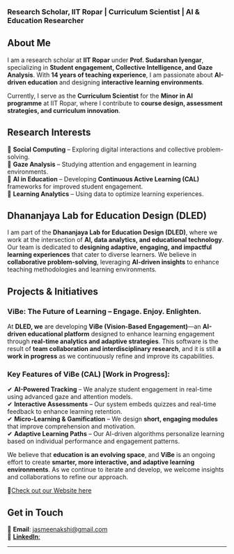 

### **Research Scholar, IIT Ropar | Curriculum Scientist | AI & Education Researcher**  

## **About Me**  
I am a research scholar at **IIT Ropar** under **Prof. Sudarshan Iyengar**, specializing in **Student engagement, Collective Intelligence, and Gaze Analysis**. With **14 years of teaching experience**, I am passionate about **AI-driven education** and designing **interactive learning environments**.  

Currently, I serve as the **Curriculum Scientist** for the **Minor in AI programme** at IIT Ropar, where I contribute to **course design, assessment strategies, and curriculum innovation**.  

## **Research Interests**  
🔹 **Social Computing** – Exploring digital interactions and collective problem-solving.  
🔹 **Gaze Analysis** – Studying attention and engagement in learning environments.  
🔹 **AI in Education** – Developing **Continuous Active Learning (CAL)** frameworks for improved student engagement.  
🔹 **Learning Analytics** – Using data to optimize learning experiences.  

## **Dhananjaya Lab for Education Design (DLED)**  
I am part of the **Dhananjaya Lab for Education Design (DLED)**, where we work at the intersection of **AI, data analytics, and educational technology**. Our team is dedicated to **designing adaptive, engaging, and impactful learning experiences** that cater to diverse learners. We believe in **collaborative problem-solving**, leveraging **AI-driven insights** to enhance teaching methodologies and learning environments.  

## **Projects & Initiatives**  
### **ViBe: The Future of Learning – Engage. Enjoy. Enlighten.**  
At **DLED, we** are developing **ViBe (Vision-Based Engagement)**—an **AI-driven educational platform** designed to enhance learning engagement through **real-time analytics and adaptive strategies**. This software is the result of **team collaboration and interdisciplinary research**, and it is still **a work in progress** as we continuously refine and improve its capabilities.  

### **Key Features of ViBe (CAL) [Work in Progress]:**  
✔ **AI-Powered Tracking** – We analyze student engagement in real-time using advanced gaze and attention models.  
✔ **Interactive Assessments** – Our system embeds quizzes and real-time feedback to enhance learning retention.  
✔ **Micro-Learning & Gamification** – We design **short, engaging modules** that improve comprehension and motivation.  
✔ **Adaptive Learning Paths** – Our AI-driven algorithms personalize learning based on individual performance and engagement patterns.  

We believe that **education is an evolving space**, and **ViBe** is an ongoing effort to create **smarter, more interactive, and adaptive learning environments**. As we continue to iterate and develop, we welcome insights and collaborations to refine our approach.  

🔗[Check out our Website here](https://sudarshansudarshan.github.io/dled/)

## **Get in Touch**  
📧 **Email**: jasmeenakshi@gmail.com  
🔗 [**LinkedIn**:](https://www.linkedin.com/in/meenakshi-v-25aa7691/)

---
